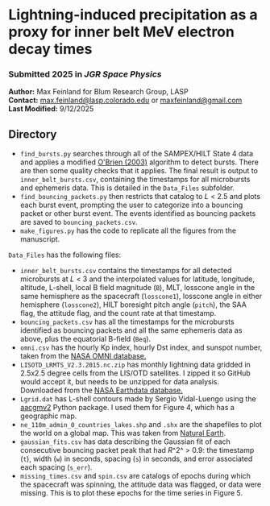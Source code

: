 # Lightning-induced precipitation as a proxy for inner belt MeV electron decay times
### Submitted 2025 in *JGR Space Physics*

**Author:** Max Feinland for Blum Research Group, LASP \
**Contact:** max.feinland@lasp.colorado.edu or maxfeinland@gmail.com \
**Last Modified:** 9/12/2025


## Directory
- `find_bursts.py` searches through all of the SAMPEX/HILT State 4 data and applies a modified [O'Brien (2003)](https://doi.org/10.1029/2002JA009784) algorithm to detect bursts. There are then some quality checks that it applies. The final result is output to `inner_belt_bursts.csv`, containing the timestamps for all microbursts and ephemeris data. This is detailed in the `Data_Files` subfolder.
- `find_bouncing_packets.py` then restricts that catalog to *L* < 2.5 and plots each burst event, prompting the user to categorize into a bouncing packet or other burst event. The events identified as bouncing packets are saved to `bouncing_packets.csv`.
- `make_figures.py` has the code to replicate all the figures from the manuscript.

`Data_Files` has the following files:
  - `inner_belt_bursts.csv` contains the timestamps for all detected microbursts at *L* < 3 and the interpolated values for latitude, longitude, altitude, L-shell, local B field magnitude (`B`), MLT, losscone angle in the same hemisphere as the spacecraft (`losscone1`), losscone angle in either hemisphere (`losscone2`), HILT boresight pitch angle (`pitch`), the SAA flag, the attitude flag, and the count rate at that timestamp. 
  - `bouncing_packets.csv` has all the timestamps for the microbursts identified as bouncing packets and all the same ephemeris data as above, plus the equatorial B-field (`Beq`). 
  - `omni.csv` has the hourly Kp index, hourly Dst index, and sunspot number, taken from the [NASA OMNI database.](https://omniweb.gsfc.nasa.gov/)
  - `LISOTD_LRMTS_V2.3.2015.nc.zip` has monthly lightning data gridded in 2.5x2.5 degree cells from the LIS/OTD satellites. I zipped it so GitHub would accept it, but needs to be unzipped for data analysis. Downloaded from the [NASA Earthdata database.](https://www.earthdata.nasa.gov/data/catalog/ghrc-daac-lolrmts-2.3.2015)
  - `Lgrid.dat` has L-shell contours made by Sergio Vidal-Luengo using the [aacgmv2](https://pypi.org/project/aacgmv2/) Python package. I used them for Figure 4, which has a geographic map.
  - `ne_110m_admin_0_countries_lakes.shp` and `.shx` are the shapefiles to plot the world on a global map. This was taken from [Natural Earth](https://www.naturalearthdata.com/downloads/110m-cultural-vectors/).
  - `gaussian_fits.csv` has data describing the Gaussian fit of each consecutive bouncing packet peak that had *R*^2^ > 0.9: the timestamp (`t`), width (`w`) in seconds, spacing (`s`) in seconds, and error associated each spacing (`s_err`).
  - `missing_times.csv` and `spin.csv` are catalogs of epochs during which the spacecraft was spinning, the attitude data was flagged, or data were missing. This is to plot these epochs for the time series in Figure 5. 
